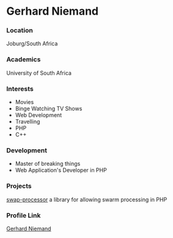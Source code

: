 # Gerhard Niemand

### Location

Joburg/South Africa

### Academics

University of South Africa

### Interests

- Movies
- Binge Watching TV Shows
- Web Development
- Travelling
- PHP
- C++

### Development

- Master of breaking things
- Web Application's Developer in PHP

### Projects

[swap-processor](https://github.com/afrihost/swarm-process) a library for allowing swarm processing in PHP

### Profile Link

[Gerhard Niemand](https://github.com/gerhardniemand)